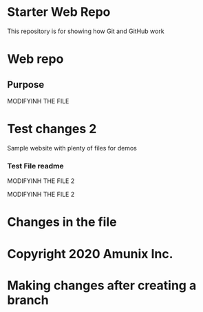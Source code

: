 # Starter Web Repo

This repository is for showing how Git and GitHub work
# Web repo

## Purpose

MODIFYINH THE FILE

# Test changes 2

Sample website with plenty of files for demos

### Test File readme

MODIFYINH THE FILE 2

MODIFYINH THE FILE 2


# Changes in the file

# Copyright 2020 Amunix Inc.

# Making changes after creating a branch
